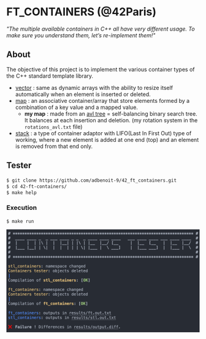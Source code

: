 # FT_CONTAINERS (@42Paris)
*"The multiple available containers in C++ all have very different usage. To make sure you understand them, let’s re-implement them!"*

## About

The objective of this project is to implement the various container types of the C++ standard template library.
- [vector](#vector) : same as dynamic arrays with the ability to resize itself automatically when an element is inserted or deleted.
- [map](#map) : an associative container/array that store elements formed by a combination of a key value and a mapped value.
  - **my map** : made from an <ins>avl tree</ins> = self-balancing binary search tree.
It balances at each insertion and deletion.
(my rotation system in the `rotations_avl.txt` file)
- [stack](#stack) : a type of container adaptor with LIFO(Last In First Out) type of working, where a new element is added at one end (top) and an element is removed from that end only.  

## Tester
```
$ git clone https://github.com/adbenoit-9/42_ft_containers.git
$ cd 42-ft-containers/
$ make help
```
<!-- ![Example](img/help.png) -->

### Execution
```
$ make run
```
![Example](img/screenshot.png)
